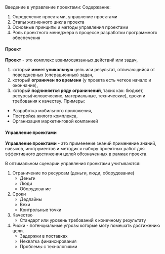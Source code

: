 Введение в управление проектами:
Содержание:
1. Определение проектами, управление проектами
2. Этапы жизненного цикла проекта
3. Основные принципы и методы управления проектами
4. Роль проектного менеджера в процессе разработки программного обеспечения

#### **Проект**
**Проект** - это комплекс взаимосвязанных действий или задач, 
1. который **имеет уникальную** цель или результат, отличающийся от повседневных (операционных) задач,
2. который **ограничен по времени** (у проекта есть четкое начало и окончание), 
3. который **подчиняется ряду ограничений**, таких как: бюджет, ресурсы(человеческие, материальные, технические), сроки и требования к качеству. 
Примеры: 
- Разработка мобильного приложения, 
- Постройка жилого комплекса, 
- Организация маркетинговой компанией

#### **Управление проектами**
**Управление проектами** - это применение знаний применение знаний, навыков, инструментов и методик к набору проектных работ для эффективного достижения целей обозначенных в рамках проекта.

В оптимальном сценарии управления проектами учитываются:
1. Ограничение по ресурсам (деньги, люди, оборудование)
	- Деньги
	- Люди
	- Оборудование
2. Сроки
	- Дедлайны
	- Вехи
	- Контрольные точки
3. Качество 
	- Стандарт или уровень требований к конечному результату
4. Риски - потенциальные угрозы которые могу помешать достижению цели. 
	- Задержки в поставках 
	- Нехватка финансирования 
	- Проблемы с технологиями
